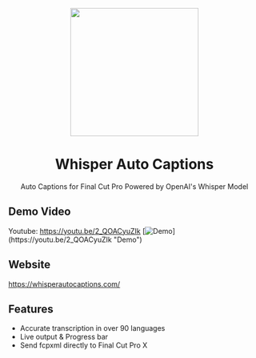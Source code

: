 <p align="center">
    <img height="256" src="https://github.com/shaishaicookie/fcpx-auto-captions/blob/main/Whisper%20Auto%20Captions/Assets.xcassets/AppIcon.appiconset/1024.png" />
</p>
<h1 align="center">Whisper Auto Captions</h1>
<p align="center">Auto Captions for Final Cut Pro Powered by OpenAI's Whisper Model</p>


## Demo Video
Youtube: https://youtu.be/2_QOACyuZIk
[![Demo]([http://i.imgur.com/Ot5DWAW.png](https://github.com/shaishaicookie/fcpx-auto-captions/blob/main/features/ytb-cover.png))](https://youtu.be/2_QOACyuZIk "Demo")



## Website
https://whisperautocaptions.com/

## Features
* Accurate transcription in over 90 languages
* Live output & Progress bar
* Send fcpxml directly to Final Cut Pro X






